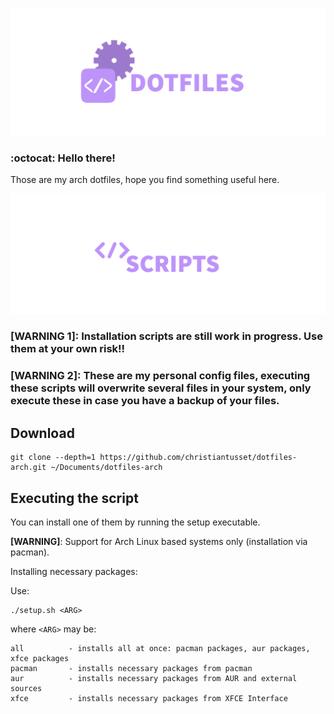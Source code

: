 ![alt text](resources/readme-dotfiles.png)

### :octocat: Hello there!

Those are my arch dotfiles, hope you find something useful here.

![alt text](resources/readme-scripts.png)

### [WARNING 1]: Installation scripts are still work in progress. Use them at your own risk!!
### [WARNING 2]: These are my personal config files, executing these scripts will overwrite several files in your system, only execute these in case you have a backup of your files.

## Download
```
git clone --depth=1 https://github.com/christiantusset/dotfiles-arch.git ~/Documents/dotfiles-arch
```

## Executing the script
You can install one of them by running the setup executable.

**[WARNING]**: Support for Arch Linux based systems only (installation via pacman).

Installing necessary packages:

Use:

```shell
./setup.sh <ARG> 
```

where
```<ARG>```
may be:

```
all          - installs all at once: pacman packages, aur packages, xfce packages
pacman       - installs necessary packages from pacman
aur          - installs necessary packages from AUR and external sources
xfce         - installs necessary packages from XFCE Interface
```